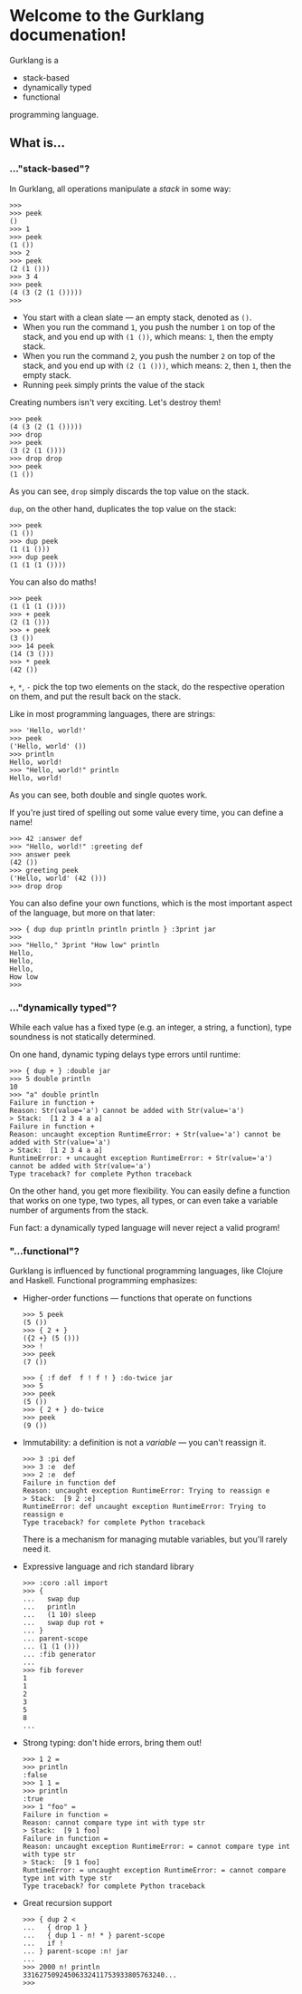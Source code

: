 # Welcome to the Gurklang documenation!

Gurklang is a

- stack-based
- dynamically typed
- functional

programming language.

## What is...

### ..."stack-based"?

In Gurklang, all operations manipulate a _stack_ in some way:

```gurkrepl
>>>
>>> peek
()
>>> 1
>>> peek
(1 ())
>>> 2
>>> peek
(2 (1 ()))
>>> 3 4
>>> peek
(4 (3 (2 (1 ()))))
>>>
```

- You start with a clean slate &mdash; an empty stack, denoted as `()`.
- When you run the command `1`, you push the number `1` on top of the stack,
and you end up with `(1 ())`, which means: `1`, then the empty stack.
- When you run the command `2`, you push the number `2` on top of the stack,
and you end up with `(2 (1 ()))`, which means: `2`, then `1`, then the empty stack.
- Running `peek` simply prints the value of the stack

Creating numbers isn't very exciting. Let's destroy them!
```gurkrepl
>>> peek
(4 (3 (2 (1 ()))))
>>> drop
>>> peek
(3 (2 (1 ())))
>>> drop drop
>>> peek
(1 ())
```
As you can see, `drop` simply discards the top value on the stack.


`dup`, on the other hand, duplicates the top value on the stack:
```gurkrepl
>>> peek
(1 ())
>>> dup peek
(1 (1 ()))
>>> dup peek
(1 (1 (1 ())))
```

You can also do maths!
```gurkrepl
>>> peek
(1 (1 (1 ())))
>>> + peek
(2 (1 ()))
>>> + peek
(3 ())
>>> 14 peek
(14 (3 ()))
>>> * peek
(42 ())
```
`+`, `*`, `-` pick the top two elements on the stack, do the respective
operation on them, and put the result back on the stack.

Like in most programming languages, there are strings:
```gurkrepl
>>> 'Hello, world!'
>>> peek
('Hello, world' ())
>>> println
Hello, world!
>>> "Hello, world!" println
Hello, world!
```
As you can see, both double and single quotes work.

If you're just tired of spelling out some value every time, you can define a
name!
```gurkrepl
>>> 42 :answer def
>>> "Hello, world!" :greeting def
>>> answer peek
(42 ())
>>> greeting peek
('Hello, world' (42 ()))
>>> drop drop
```

You can also define your own functions, which is the most important aspect of
the language, but more on that later:
```gurkrepl
>>> { dup dup println println println } :3print jar
>>>
>>> "Hello," 3print "How low" println
Hello,
Hello,
Hello,
How low
>>>
```

### ..."dynamically typed"?

While each value has a fixed type (e.g. an integer, a string, a function),
type soundness is not statically determined.

On one hand, dynamic typing delays type errors until runtime:
```gurkrepl
>>> { dup + } :double jar
>>> 5 double println
10
>>> "a" double println
Failure in function +
Reason: Str(value='a') cannot be added with Str(value='a')
> Stack:  [1 2 3 4 a a]
Failure in function +
Reason: uncaught exception RuntimeError: + Str(value='a') cannot be added with Str(value='a')
> Stack:  [1 2 3 4 a a]
RuntimeError: + uncaught exception RuntimeError: + Str(value='a') cannot be added with Str(value='a')
Type traceback? for complete Python traceback
```

On the other hand, you get more flexibility. You can easily define a function
that works on one type, two types, all types, or can even take a variable
number of arguments from the stack.

Fun fact: a dynamically typed language will never reject a valid program!


### "...functional"?

Gurklang is influenced by functional programming languages, like Clojure and Haskell.
Functional programming emphasizes:

- Higher-order functions &mdash; functions that operate on functions
    ```gurkrepl
    >>> 5 peek
    (5 ())
    >>> { 2 + }
    ({2 +} (5 ()))
    >>> !
    >>> peek
    (7 ())
    ```
    ```gurkrepl
    >>> { :f def  f ! f ! } :do-twice jar
    >>> 5
    >>> peek
    (5 ())
    >>> { 2 + } do-twice
    >>> peek
    (9 ())
    ```

- Immutability: a definition is not a _variable_ &mdash; you can't reassign it.
    ```gurkrepl
    >>> 3 :pi def
    >>> 3 :e  def
    >>> 2 :e  def
    Failure in function def
    Reason: uncaught exception RuntimeError: Trying to reassign e
    > Stack:  [9 2 :e]
    RuntimeError: def uncaught exception RuntimeError: Trying to reassign e
    Type traceback? for complete Python traceback
    ```
    There is a mechanism for managing mutable variables, but you'll rarely need it.

- Expressive language and rich standard library
    ```gurkrepl
    >>> :coro :all import
    >>> {
    ...   swap dup
    ...   println
    ...   (1 10) sleep
    ...   swap dup rot +
    ... }
    ... parent-scope
    ... (1 (1 ()))
    ... :fib generator
    ...
    >>> fib forever
    1
    1
    2
    3
    5
    8
    ...
    ```

- Strong typing: don't hide errors, bring them out!
    ```gurkrepl
    >>> 1 2 =
    >>> println
    :false
    >>> 1 1 =
    >>> println
    :true
    >>> 1 "foo" =
    Failure in function =
    Reason: cannot compare type int with type str
    > Stack:  [9 1 foo]
    Failure in function =
    Reason: uncaught exception RuntimeError: = cannot compare type int with type str
    > Stack:  [9 1 foo]
    RuntimeError: = uncaught exception RuntimeError: = cannot compare type int with type str
    Type traceback? for complete Python traceback
    ```

- Great recursion support
    ```gurkrepl
    >>> { dup 2 <
    ...   { drop 1 }
    ...   { dup 1 - n! * } parent-scope
    ...   if !
    ... } parent-scope :n! jar
    ...
    >>> 2000 n! println
    33162750924506332411753933805763240...
    >>>
    ```
